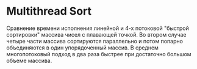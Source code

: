 # Multithread Sort
Сравнение времени исполнения линейной и 4-х потоковой "быстрой сортировки" массива чисел с плавающей точкой.
Во втором случае четыре части массива сортируются параллельно и потом попарно объединяются в один упорядоченный массив.
В среднем многопотоковый подход в два раза быстрее при достаточно большом объеме массива.

